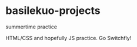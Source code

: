 basilekuo-projects
==================

summertime practice

HTML/CSS and hopefully JS practice. Go Switchfly!

